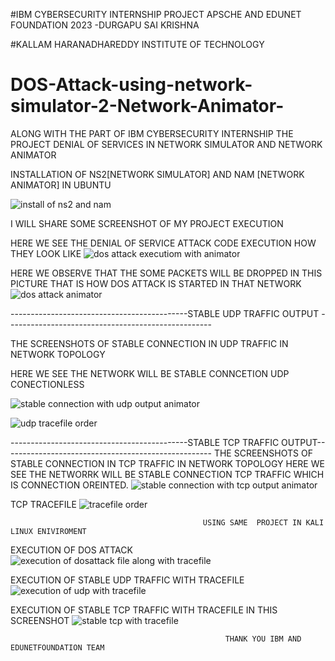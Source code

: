 #IBM CYBERSECURITY INTERNSHIP PROJECT APSCHE AND EDUNET FOUNDATION 2023 -DURGAPU SAI KRISHNA

#KALLAM HARANADHAREDDY INSTITUTE OF TECHNOLOGY
# DOS-Attack-using-network-simulator-2-Network-Animator-
ALONG WITH THE PART OF IBM CYBERSECURITY INTERNSHIP THE PROJECT DENIAL OF SERVICES IN NETWORK SIMULATOR AND NETWORK ANIMATOR 


INSTALLATION OF NS2[NETWORK SIMULATOR] AND NAM [NETWORK ANIMATOR] IN UBUNTU 

![install of ns2 and nam](https://github.com/Sai-Durgapu/DOS-Attack-Using-Network-Simulator-2-and-Network-Animator-IBM-Cybersecurity-Project-APSCHE-/assets/118338970/de1e0824-5480-4199-b523-addcdd0fcbb0)


I WILL SHARE SOME SCREENSHOT OF MY PROJECT EXECUTION 

HERE WE SEE THE DENIAL OF SERVICE ATTACK CODE EXECUTION HOW THEY LOOK LIKE
![dos attack executiom with animator](https://github.com/Sai-Durgapu/DOS-Attack-Using-Network-Simulator-2-and-Network-Animator-IBM-Cybersecurity-Project-APSCHE-/assets/118338970/e046f858-db5f-48ad-90ab-f44cff5f523a)

HERE WE OBSERVE THAT THE SOME PACKETS WILL BE DROPPED IN THIS PICTURE THAT IS HOW DOS ATTACK IS STARTED IN THAT NETWORK
![dos attack animator](https://github.com/Sai-Durgapu/DOS-Attack-Using-Network-Simulator-2-and-Network-Animator-IBM-Cybersecurity-Project-APSCHE-/assets/118338970/9c262aad-d6f2-4067-b7b9-48338e9edacd)


--------------------------------------------STABLE UDP TRAFFIC OUTPUT ---------------------------------------------------

THE SCREENSHOTS OF STABLE CONNECTION IN UDP TRAFFIC IN NETWORK TOPOLOGY

HERE WE SEE THE NETWORK WILL BE STABLE CONNCETION UDP CONECTIONLESS

![stable connection with udp output animator](https://github.com/Sai-Durgapu/DOS-Attack-Using-Network-Simulator-2-and-Network-Animator-IBM-Cybersecurity-Project-APSCHE-/assets/118338970/79f961f4-7b23-4172-b7e9-2c38b7ba6268)


![udp tracefile order](https://github.com/Sai-Durgapu/DOS-Attack-Using-Network-Simulator-2-and-Network-Animator-IBM-Cybersecurity-Project-APSCHE-/assets/118338970/5e67e0a5-085b-4554-9c4a-8ab39e4b5021)


--------------------------------------------STABLE TCP TRAFFIC OUTPUT----------------------------------------------------
THE SCREENSHOTS OF STABLE CONNECTION IN TCP TRAFFIC IN NETWORK TOPOLOGY
HERE WE SEE THE NETWORRK WILL BE STABLE CONNECTION TCP TRAFFIC WHICH IS CONNECTION OREINTED.
![stable connection with tcp output animator](https://github.com/Sai-Durgapu/DOS-Attack-Using-Network-Simulator-2-and-Network-Animator-IBM-Cybersecurity-Project-APSCHE-/assets/118338970/8d0ee4c0-8f2b-4d36-9b0a-a1d5f3cabde2)

TCP TRACEFILE
![tracefile order](https://github.com/Sai-Durgapu/DOS-Attack-Using-Network-Simulator-2-and-Network-Animator-IBM-Cybersecurity-Project-APSCHE-/assets/118338970/823c1c1c-11a9-48f8-a702-31d0d762a244)





                                               USING SAME  PROJECT IN KALI LINUX ENIVIROMENT



EXECUTION OF DOS ATTACK
![execution of dosattack file along with tracefile](https://github.com/Sai-Durgapu/DOS-Attack-Using-Network-Simulator-2-and-Network-Animator-IBM-Cybersecurity-Project-APSCHE-/assets/118338970/d3617d8d-13ef-4b81-883a-5e17f28ab0df)

EXECUTION OF STABLE UDP TRAFFIC WITH TRACEFILE
![execution of udp with tracefile](https://github.com/Sai-Durgapu/DOS-Attack-Using-Network-Simulator-2-and-Network-Animator-IBM-Cybersecurity-Project-APSCHE-/assets/118338970/ef7af05a-8e25-459d-81d4-25466bccbc34)

EXECUTION OF STABLE TCP TRAFFIC WITH TRACEFILE IN THIS SCREENSHOT
![stable tcp with tracefile](https://github.com/Sai-Durgapu/DOS-Attack-Using-Network-Simulator-2-and-Network-Animator-IBM-Cybersecurity-Project-APSCHE-/assets/118338970/8032a8e2-eab6-44a0-a53b-b03f05305eb0)


                                                    THANK YOU IBM AND EDUNETFOUNDATION TEAM 

